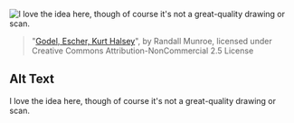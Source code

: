 ![I love the idea here, though of course it's not a great-quality drawing or scan.](https://imgs.xkcd.com/comics/godel_escher_kurthalsey.jpg)
> "[Godel, Escher, Kurt Halsey](https://xkcd.com/24/)", by Randall Munroe, licensed under Creative Commons Attribution-NonCommercial 2.5 License

## Alt Text
I love the idea here, though of course it's not a great-quality drawing or scan.
